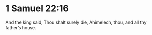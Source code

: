 # 1 Samuel 22:16

And the king said, Thou shalt surely die, Ahimelech, thou, and all thy father’s house.